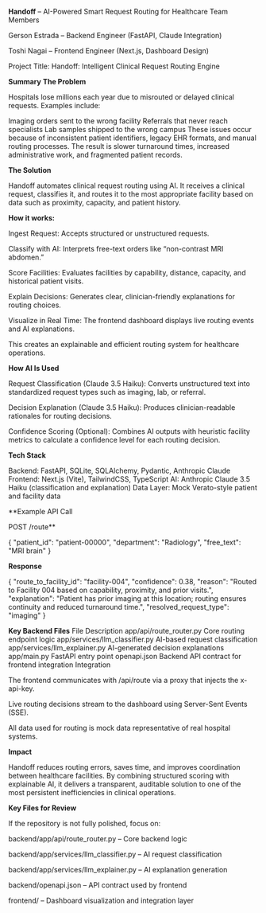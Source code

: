 **Handoff** – AI-Powered Smart Request Routing for Healthcare
Team Members

Gerson Estrada – Backend Engineer (FastAPI, Claude Integration)

Toshi Nagai – Frontend Engineer (Next.js, Dashboard Design)

Project Title:
Handoff: Intelligent Clinical Request Routing Engine

**Summary**
**The Problem**

Hospitals lose millions each year due to misrouted or delayed clinical requests.
Examples include:

Imaging orders sent to the wrong facility
Referrals that never reach specialists
Lab samples shipped to the wrong campus
These issues occur because of inconsistent patient identifiers, legacy EHR formats, and manual routing processes. The result is slower turnaround times, increased administrative work, and fragmented patient records.

**The Solution**

Handoff automates clinical request routing using AI.
It receives a clinical request, classifies it, and routes it to the most appropriate facility based on data such as proximity, capacity, and patient history.

**How it works:**

Ingest Request: Accepts structured or unstructured requests.

Classify with AI: Interprets free-text orders like “non-contrast MRI abdomen.”

Score Facilities: Evaluates facilities by capability, distance, capacity, and historical patient visits.

Explain Decisions: Generates clear, clinician-friendly explanations for routing choices.

Visualize in Real Time: The frontend dashboard displays live routing events and AI explanations.

This creates an explainable and efficient routing system for healthcare operations.

**How AI Is Used**

Request Classification (Claude 3.5 Haiku):
Converts unstructured text into standardized request types such as imaging, lab, or referral.

Decision Explanation (Claude 3.5 Haiku):
Produces clinician-readable rationales for routing decisions.

Confidence Scoring (Optional):
Combines AI outputs with heuristic facility metrics to calculate a confidence level for each routing decision.

**Tech Stack**

Backend: FastAPI, SQLite, SQLAlchemy, Pydantic, Anthropic Claude
Frontend: Next.js (Vite), TailwindCSS, TypeScript
AI: Anthropic Claude 3.5 Haiku (classification and explanation)
Data Layer: Mock Verato-style patient and facility data

**Example API Call

POST /route**

{
  "patient_id": "patient-00000",
  "department": "Radiology",
  "free_text": "MRI brain"
}


**Response**

{
  "route_to_facility_id": "facility-004",
  "confidence": 0.38,
  "reason": "Routed to Facility 004 based on capability, proximity, and prior visits.",
  "explanation": "Patient has prior imaging at this location; routing ensures continuity and reduced turnaround time.",
  "resolved_request_type": "imaging"
}

**Key Backend Files**
File	Description
app/api/route_router.py	Core routing endpoint logic
app/services/llm_classifier.py	AI-based request classification
app/services/llm_explainer.py	AI-generated decision explanations
app/main.py	FastAPI entry point
openapi.json	Backend API contract for frontend integration
Integration

The frontend communicates with /api/route via a proxy that injects the x-api-key.

Live routing decisions stream to the dashboard using Server-Sent Events (SSE).

All data used for routing is mock data representative of real hospital systems.

**Impact**

Handoff reduces routing errors, saves time, and improves coordination between healthcare facilities.
By combining structured scoring with explainable AI, it delivers a transparent, auditable solution to one of the most persistent inefficiencies in clinical operations.

**Key Files for Review**

If the repository is not fully polished, focus on:

backend/app/api/route_router.py – Core backend logic

backend/app/services/llm_classifier.py – AI request classification

backend/app/services/llm_explainer.py – AI explanation generation

backend/openapi.json – API contract used by frontend

frontend/ – Dashboard visualization and integration layer
